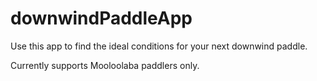 # downwindPaddleApp
Use this app to find the ideal conditions for your next downwind paddle.  

Currently supports Mooloolaba paddlers only.
